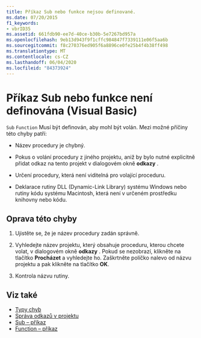 ```yaml
---
title: Příkaz Sub nebo funkce nejsou definované.
ms.date: 07/20/2015
f1_keywords:
- vbrID35
ms.assetid: 661fdb90-ee7d-40ce-b30b-5e7267bd957a
ms.openlocfilehash: 9eb13d943f9f1cffc984847f7339111e06f5aa6b
ms.sourcegitcommit: f8c270376ed905f6a8896ce0fe25b4f4b38ff498
ms.translationtype: MT
ms.contentlocale: cs-CZ
ms.lasthandoff: 06/04/2020
ms.locfileid: "84373924"
---
```

# <a name="sub-or-function-not-defined-visual-basic"></a>Příkaz Sub nebo funkce není definována (Visual Basic)
`Sub` `Function` Musí být definován, aby mohl být volán. Mezi možné příčiny této chyby patří:  
  
- Název procedury je chybný.  
  
- Pokus o volání procedury z jiného projektu, aniž by bylo nutné explicitně přidat odkaz na tento projekt v dialogovém okně **odkazy** .  
  
- Určení procedury, která není viditelná pro volající proceduru.  
  
- Deklarace rutiny DLL (Dynamic-Link Library) systému Windows nebo rutiny kódu systému Macintosh, která není v určeném prostředku knihovny nebo kódu.  
  
## <a name="to-correct-this-error"></a>Oprava této chyby  
  
1. Ujistěte se, že je název procedury zadán správně.  
  
2. Vyhledejte název projektu, který obsahuje proceduru, kterou chcete volat, v dialogovém okně **odkazy** . Pokud se nezobrazí, klikněte na tlačítko **Procházet** a vyhledejte ho. Zaškrtněte políčko nalevo od názvu projektu a pak klikněte na tlačítko **OK**.  
  
3. Kontrola názvu rutiny.  
  
## <a name="see-also"></a>Viz také

- [Typy chyb](../../programming-guide/language-features/error-types.md)
- [Správa odkazů v projektu](/visualstudio/ide/managing-references-in-a-project)
- [Sub – příkaz](../statements/sub-statement.md)
- [Function – příkaz](../statements/function-statement.md)

